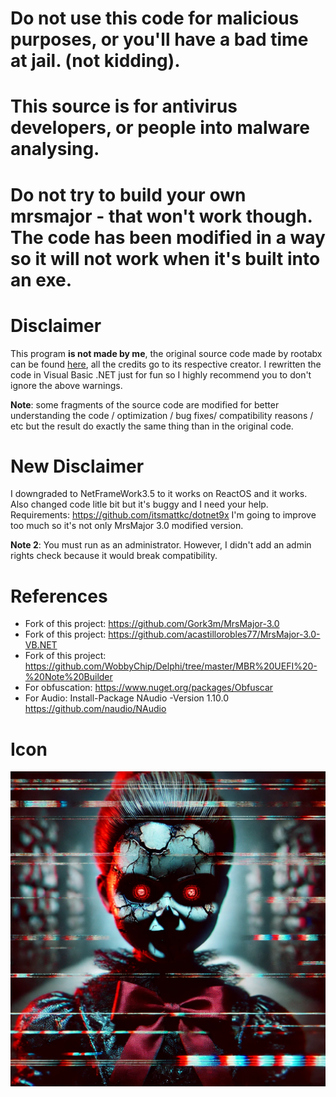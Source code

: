 # Do not use this code for malicious purposes, or you'll have a bad time at jail. (not kidding).

# This source is for antivirus developers, or people into malware analysing. 

# Do not try to build your own mrsmajor - that won't work though. The code has been modified in a way so it will not work when it's built into an exe.

# Disclaimer
This program **is not made by me**, the original source code made by rootabx can be found [here](https://github.com/Gork3m/MrsMajor-3.0.git), all the credits go to its respective creator. I rewritten the code in Visual Basic .NET just for fun so I highly recommend you to don't ignore the above warnings.

**Note**: some fragments of the source code are modified for better understanding the code / optimization / bug fixes/ compatibility reasons / etc but the result do exactly the same thing than in the original code.

# New Disclaimer
I downgraded to NetFrameWork3.5 to it works on ReactOS and it works. Also changed code litle bit but it's buggy and I need your help.
Requirements:
https://github.com/itsmattkc/dotnet9x
I'm going to improve too much so it's not only MrsMajor 3.0 modified version.

 **Note 2**: You must run as an administrator. However, I didn't add an admin rights check because it would break compatibility.

# References
- Fork of this project: https://github.com/Gork3m/MrsMajor-3.0
- Fork of this project: https://github.com/acastillorobles77/MrsMajor-3.0-VB.NET
- Fork of this project: https://github.com/WobbyChip/Delphi/tree/master/MBR%20UEFI%20-%20Note%20Builder
- For obfuscation: https://www.nuget.org/packages/Obfuscar
- For Audio: Install-Package NAudio -Version 1.10.0 https://github.com/naudio/NAudio
# Icon
![MrsMajor5](assets/MrsMajor5.png)